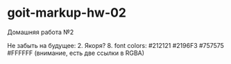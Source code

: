 # goit-markup-hw-02

Домашняя работа №2

Не забыть на будущее:
2. Якоря?
8. font colors: #212121 #2196F3 #757575 #FFFFFF (внимание, есть две ссылки в
   RGBA)
